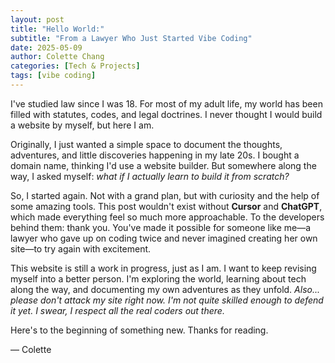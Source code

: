 ```yaml
---
layout: post
title: "Hello World:"
subtitle: "From a Lawyer Who Just Started Vibe Coding"
date: 2025-05-09
author: Colette Chang
categories: [Tech & Projects]
tags: [vibe coding]
---
```

I've studied law since I was 18. For most of my adult life, my world has been filled with statutes, codes, and legal doctrines. I never thought I would build a website by myself, but here I am.

Originally, I just wanted a simple space to document the thoughts, adventures, and little discoveries happening in my late 20s. I bought a domain name, thinking I'd use a website builder. But somewhere along the way, I asked myself: *what if I actually learn to build it from scratch?*

So, I started again. Not with a grand plan, but with curiosity and the help of some amazing tools. This post wouldn't exist without **Cursor** and **ChatGPT**, which made everything feel so much more approachable. To the developers behind them: thank you. You've made it possible for someone like me—a lawyer who gave up on coding twice and never imagined creating her own site—to try again with excitement.

This website is still a work in progress, just as I am. I want to keep revising myself into a better person. I'm exploring the world, learning about tech along the way, and documenting my own adventures as they unfold.
*Also... please don't attack my site right now. I'm not quite skilled enough to defend it yet. I swear, I respect all the real coders out there.*

Here's to the beginning of something new. Thanks for reading.

— Colette 